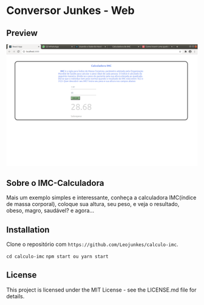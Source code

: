 # Conversor Junkes - Web

## Preview


   <img src="./src/imgReadme/Captura de tela de 2020-11-01 01-22-29.png" alt="Calculo-imc" width="600"/>
    
     
## Sobre o IMC-Calculadora

Mais um exemplo simples e interessante, conheça a calculadora IMC(índice de massa corporal), coloque sua altura, seu peso, e veja o resultado, obeso, magro, saudável? e agora...

## Installation

Clone o repositório com `https://github.com/Leojunkes/calculo-imc`.

`cd calculo-imc`
`npm start ou yarn start`

## License

This project is licensed under the MIT License - see the LICENSE.md file for details.
